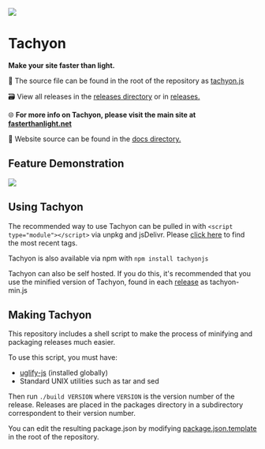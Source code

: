 ![](https://raw.githubusercontent.com/weebney/tachyon/main/docs/res/favicon.svg)

# Tachyon
**Make your site faster than light.**

🧰 The source file can be found in the root of the repository as [tachyon.js](https://github.com/weebney/tachyon/blob/main/tachyon.js)

🗃 View all releases in the [releases directory](https://github.com/weebney/tachyon/tree/main/releases) or in [releases.](https://github.com/weebney/tachyon/tree/main/releases)

🌐 **For more info on Tachyon, please visit the main site at [fasterthanlight.net](https://fasterthanlight.net)**

📌 Website source can be found in the [docs directory.](https://github.com/weebney/tachyon/tree/main/releases) 

## Feature Demonstration

![](https://raw.githubusercontent.com/weebney/tachyon/main/docs/res/tachyonDemo.gif)

## Using Tachyon
The recommended way to use Tachyon can be pulled in with `<script type="module"></script>` via unpkg and jsDelivr. Please [click here](https://fasterthanlight.net/) to find the most recent tags.

Tachyon is also available via npm with `npm install tachyonjs`

Tachyon can also be self hosted. If you do this, it's recommended that you use the minified version of Tachyon, found in each [release](https://github.com/weebney/tachyon/tree/main/releases) as tachyon-min.js

## Making Tachyon
This repository includes a shell script to make the process of minifying and packaging releases much easier.

To use this script, you must have:

- [uglify-js](https://www.npmjs.com/package/uglify-js/) (installed globally)
- Standard UNIX utilities such as tar and sed

Then run `./build VERSION` where `VERSION` is the version number of the release. Releases are placed in the packages directory in a subdirectory correspondent to their version number.

You can edit the resulting package.json by modifying [package.json.template](https://github.com/weebney/tachyon/blob/main/package.json.template) in the root of the repository.
